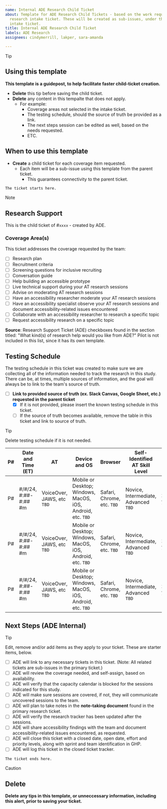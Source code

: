 ```yaml
---
name: Internal ADE Research Child Ticket
about: Template for ADE Research Child Tickets - based on the work requested in the
  research intake ticket. These will be created as sub-issues, under the parent research
  intake ticket.
title: Internal ADE Research Child Ticket
labels: ADE Research
assignees: cindymerrill, lakper, sara-amanda

---
```


> [!TIP]
> ## Using this template
> **This template is a guidepost, to help facilitate faster child-ticket creation.**
> - **Delete** this tip before saving the child ticket.
> - **Delete** any content in this tempalte that does not apply.
>     - For example: 
>         - Coverage areas not selected in the intake ticket.
>         - The testing schedule, should the source of truth be provided as a link.
>         - The next steps session can be edited as well, based on the needs requested.
>         - ETC.
> ## When to use this template
> - **Create** a child ticket for each coverage item requested.
>     - Each item will be a sub-issue using this template from the parent ticket.
>         - This guarantees connectivity to the parent ticket. 

```bash
The ticket starts here.
```

> [!NOTE]
> ## Research Support
>  This is the child ticket of #`xxxx` - created by ADE.
> ### Coverage Area(s)
> This ticket addresses the coverage requested by the team: 
> - [ ] Research plan
> - [ ] Recruitment criteria
> - [ ] Screening questions for inclusive recruiting
> - [ ] Conversation guide
> - [ ] Help building an accessible prototype
> - [ ] Live technical support during your AT research sessions
> - [ ] Advise on moderating AT research sessions
> - [ ] Have an accessibility researcher moderate your AT research sessions
> - [ ] Have an accessibility specialist observe your AT research sessions and document accessibility-related issues encountered
> - [ ] Collaborate with an accessibility researcher to research a specific topic
> - [ ] Request accessibility research on a specific topic
> 
> **Source**: Research Support Ticket (ADE) checkboxes found in the section titled: "What kind(s) of research help would you like from ADE?" Pilot is not included in this list, since it has its own template.


##  Testing Schedule
The testing schedule in this ticket was created to make sure we are collecting all of the information needed to track the research in this study. There can be, at times, multiple sources of information, and the goal will always be to link to the team's source of truth. 
- [ ] **Link to provided source of truth (ex. Slack Canvas, Google Sheet, etc.) requested in the parent ticket**
    - [x] If it is not provided, please insert the known testing schedule in this ticket. 
    - [ ] If the source of truth becomes available, remove the table in this ticket and link to source of truth. 

> [!TIP]
> Delete testing schedule if it is not needed.

P# | Date and Time (ET) | AT | Device and OS | Browser | Self-Identified AT Skill Level |  Length of Time Using AT | ADE Assignee
------------------|------------------|--------------|--------------|--------------|--------------|--------------|--------------
P# | #/#/24, #:##-#:## #m | VoiceOver, JAWS, etc `TBD` | Mobile or Desktop; Windows, MacOS, iOS, Android, etc. `TBD` | Safari, Chrome, etc. `TBD` | Novice, Intermediate, Advanced `TBD` | xx years/months/days | `TBD- Based on a11y availability`
P# | #/#/24, #:##-#:## #m | VoiceOver, JAWS, etc `TBD` | Mobile or Desktop; Windows, MacOS, iOS, Android, etc. `TBD` | Safari, Chrome, etc. `TBD` | Novice, Intermediate, Advanced `TBD` | xx years/months/days | `TBD- Based on a11y availability`
P# | #/#/24, #:##-#:## #m | VoiceOver, JAWS, etc `TBD` | Mobile or Desktop; Windows, MacOS, iOS, Android, etc. `TBD` | Safari, Chrome, etc. `TBD` | Novice, Intermediate, Advanced `TBD` | xx years/months/days | `TBD- Based on a11y availability`

## Next Steps (ADE Internal)
> [!TIP]
> Edit, remove and/or add items as they apply to your ticket. These are starter items, below. 
- [ ] ADE will link to any necessary tickets in this ticket. (Note: All related tickets are sub-issues in the primary ticket.)
- [ ] ADE will review the coverage needed, and self-assign, based on availability.
- [ ] ADE will verify that the capacity calendar is blocked for the sessions indicated for this study. 
- [ ] ADE will make sure sessions are covered, if not, they will communicate uncovered sessions to the team.
- [ ] ADE will plan to take notes in the **note-taking document** found in the primary research ticket. 
- [ ] ADE will verify the research tracker has been updated after the sessions.
- [ ] ADE will share accessibility findings with the team and document accessibility-related issues encountered, as requested. 
- [ ] ADE will close this ticket with a closed date, open date, effort and priority levels, along with sprint and team identification in GHP.
- [ ] ADE will log this ticket in the closed ticket tracker. 

```bash
The ticket ends here.
```

> [!CAUTION]
> ## Delete
> **Delete any tips in this template, or unneccessary information, including this alert, prior to saving  your ticket.**
